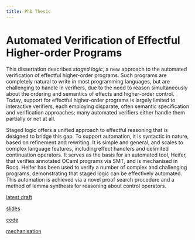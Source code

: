```yaml
---
title: PhD Thesis
---
```


# Automated Verification of Effectful Higher-order Programs

This dissertation describes *staged logic*, a new approach to the automated verification of effectful higher-order programs. Such programs are completely natural to write in most programming languages, but are challenging to handle in verifiers, due to the need to reason simultaneously about the ordering and semantics of effects and higher-order control. Today, support for effectful higher-order programs is largely limited to interactive verifiers, each employing disparate, often semantic specification and verification approaches; many automated verifiers either handle them partially or not at all.

Staged logic offers a unified approach to effectful reasoning that is designed to bridge this gap. To support automation, it is syntactic in nature, based on refinement and rewriting. It is simple and general, and scales to complex language features, including effect handlers and delimited continuation operators. It serves as the basis for an automated tool, Heifer, that verifies annotated OCaml programs via SMT, and is mechanised in Rocq. Heifer has been used to verify a number of complex and challenging programs, demonstrating that staged logic can be effectively automated. This automation is achieved via a novel proof search procedure and a method of lemma synthesis for reasoning about control operators.

[latest draft](/thesis.pdf)

[slides](/darius-thesis-proposal-slides.pdf)

[code](https://github.com/hipsleek/Heifer/)

[mechanisation](https://github.com/dariusf/staged)
